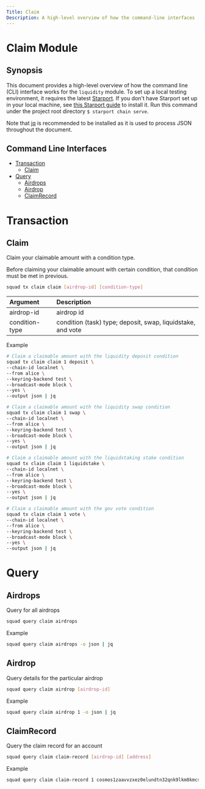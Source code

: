 ```yaml
---
Title: Claim
Description: A high-level overview of how the command-line interfaces (CLI) work for the claim module.
---
```


# Claim Module

## Synopsis

This document provides a high-level overview of how the command line (CLI) interface works for the `liquidity` module. To set up a local testing environment, it requires the latest [Starport](https://starport.com/). If you don't have Starport set up in your local machine, see [this Starport guide](https://docs.starport.network/) to install it. Run this command under the project root directory `$ starport chain serve`.

Note that [jq](https://stedolan.github.io/jq/) is recommended to be installed as it is used to process JSON throughout the document.

## Command Line Interfaces

- [Transaction](#Transaction)
    * [Claim](#Claim)
- [Query](#Query)
    * [Airdrops](#Airdrops)
    * [Airdrop](#Airdrop)
    * [ClaimRecord](#ClaimRecord)

# Transaction

## Claim

Claim your claimable amount with a condition type.

Before claiming your claimable amount with certain condition, that condition must be met in previous.

```bash
squad tx claim claim [airdrop-id] [condition-type]
```

| **Argument**      |  **Description**                                            |
| :---------------- | :---------------------------------------------------------- |
| airdrop-id        | airdrop id                                                  | 
| condition-type    | condition (task) type; deposit, swap, liquidstake, and vote |

Example

```bash
# Claim a claimable amount with the liquidity deposit condition
squad tx claim claim 1 deposit \
--chain-id localnet \
--from alice \
--keyring-backend test \
--broadcast-mode block \
--yes \
--output json | jq

# Claim a claimable amount with the liquidity swap condition
squad tx claim claim 1 swap \
--chain-id localnet \
--from alice \
--keyring-backend test \
--broadcast-mode block \
--yes \
--output json | jq

# Claim a claimable amount with the liquidstaking stake condition
squad tx claim claim 1 liquidstake \
--chain-id localnet \
--from alice \
--keyring-backend test \
--broadcast-mode block \
--yes \
--output json | jq

# Claim a claimable amount with the gov vote condition
squad tx claim claim 1 vote \
--chain-id localnet \
--from alice \
--keyring-backend test \
--broadcast-mode block \
--yes \
--output json | jq
```

# Query

## Airdrops

Query for all airdrops 

```bash
squad query claim airdrops
```

Example

```bash
squad query claim airdrops -o json | jq
```

## Airdrop

Query details for the particular airdrop

```bash
squad query claim airdrop [airdrop-id]
```

Example

```bash
squad query claim airdrop 1 -o json | jq
```

## ClaimRecord

Query the claim record for an account

```bash
squad query claim claim-record [airdrop-id] [address]
```

Example

```bash
squad query claim claim-record 1 cosmos1zaavvzxez0elundtn32qnk9lkm8kmcszzsv80v
```